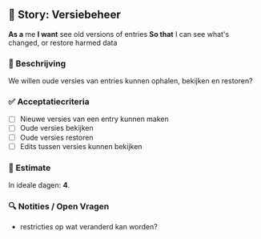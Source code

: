 ## 🧩 Story: Versiebeheer

**As a** me
**I want** see old versions of entries
**So that** I can see what's changed, or restore harmed data

### 📝 Beschrijving

We willen oude versies van entries kunnen ophalen, bekijken en restoren?

### ✅ Acceptatiecriteria

* [ ] Nieuwe versies van een entry kunnen maken
* [ ] Oude versies bekijken
* [ ] Oude versies restoren
* [ ] Edits tussen versies kunnen bekijken

### 🧮 Estimate
In ideale dagen: **4**.

### 🔍 Notities / Open Vragen

* restricties op wat veranderd kan worden?


